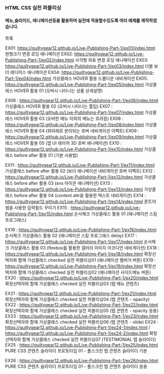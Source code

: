 ### HTML CSS 실전 퍼블리싱
#### 메뉴,슬라이드, 애니메이션등을 활용하며 실전에 적용할수있도록 여러 예제를 제작하였습니다.

목록

EX01: https://guiltygear12.github.io/Live-Publishing-Part-1/ex01/index.html
원형크기 변경 로딩 애니메이션
EX02: https://guiltygear12.github.io/Live-Publishing-Part-1/ex02/index.html
사각형 좌표 변경 로딩 애니메이션
EX03: https://guiltygear12.github.io/Live-Publishing-Part-1/ex03/index.html
더블 보더 레디어스 애니메이션
EX04: https://guiltygear12.github.io/Live-Publishing-Part-1/ex04/index.html
가상클래스 HOVER 활용 드롭다운 네비게이션
EX05: https://guiltygear12.github.io/Live-Publishing-Part-1/ex05/index.html
가상클래스 HOVER 활용 01 (오버시 나타나는 상품 상세설명)

EX06 : https://guiltygear12.github.io/Live-Publishing-Part-1/ex06/index.html
가상클래스 HOVER 활용 02 (오버시 나타나는 툴팁)
EX07 : https://guiltygear12.github.io/Live-Publishing-Part-1/ex07/index.html
가상클래스 HOVER 활용 03 (오버한 메뉴 이외의 메뉴는 흐려짐)
EX08 : https://guiltygear12.github.io/Live-Publishing-Part-1/ex08/index.html
가상클래스 HOVER 활용 04 (위아래로 분리되는 호버 네비게이션 이펙트)
EX09 : https://guiltygear12.github.io/Live-Publishing-Part-1/ex09/index.html
가상클래스 HOVER 활용 05 (앱 UI 레이어 3D 호버 애니메이션) 
EX10 : https://guiltygear12.github.io/Live-Publishing-Part-1/ex10/index.html
가상클래스 before after 활용 01 (기본 사용법)


EX11 : https://guiltygear12.github.io/Live-Publishing-Part-1/ex11/index.html
가상클래스 before after 활용 02 (보더 애니메이션 네비게이션 호버 이펙트)
EX12 : https://guiltygear12.github.io/Live-Publishing-Part-1/ex12/index.html
가상클래스 before after 활용 03 (sns 아이콘 애니메이션)
EX13 : https://guiltygear12.github.io/Live-Publishing-Part-1/ex13/index.html
가상클래스 before after 활용 04 (content attr을 활용한 텍스트 네비게이션)
EX14 : https://guiltygear12.github.io/Live-Publishing-Part-1/ex14/index.html
폰트어썸을 사용한 입력필드 꾸미기
EX15 : https://guiltygear12.github.io/Live-Publishing-Part-1/ex15/index.html
순서체크 가상클래스 활용 01 (애니메이션 스킬 프로그래스)


EX16 : https://guiltygear12.github.io/Live-Publishing-Part-1/ex16/index.html
순서체크 가상클래스 활용 02  (애니메이션 스킬 프로그래스 delay)
EX17 : https://guiltygear12.github.io/Live-Publishing-Part-1/ex17/index.html
순서체크 가상클래스 활용 03 (flexbox를 활용한 갤러리 이미지 아코디언 네비게이션)
EX18 : https://guiltygear12.github.io/Live-Publishing-Part-1/ex18/index.html
확장선택자와 함께 가상클래스 checked 실전 퍼블리싱01 (애니메이션 햄버거 버튼)
EX19 : https://guiltygear12.github.io/Live-Publishing-Part-1/ex19/index.html
확장선택자와 함께 가상클래스 checked 실전 퍼블리싱02 (애니메이션 사이드메뉴 버튼)
EX20 : https://guiltygear12.github.io/Live-Publishing-Part-1/ex20/index.html
확장선택자와 함께 가상클래스 checked 실전 퍼블리싱03 (탭 메뉴 콘텐츠)

EX21 : https://guiltygear12.github.io/Live-Publishing-Part-1/ex21/index.html
확장선택자와 함께 가상클래스 checked 실전 퍼블리싱04 (탭 콘텐츠 - opacity)
EX22 : https://guiltygear12.github.io/Live-Publishing-Part-1/ex22/index.html
확장선택자와 함께 가상클래스 checked 실전 퍼블리싱05 (탭 콘텐츠 - opacity 응용)
EX23 : https://guiltygear12.github.io/Live-Publishing-Part-1/ex23/index.html
확장선택자와 함께 가상클래스 checked 실전 퍼블리싱06 (탭 콘텐츠 - slide)
EX24 : https://guiltygear12.github.io/Live-Publishing-Part-1/ex24-1/index.html / https://guiltygear12.github.io/Live-Publishing-Part-1/ex24-2/index.html
확장선택자와 함께 가상클래스 checked 실전 퍼블리싱07 (TESTIMONIAL  탭 슬라이더)
EX25 : https://guiltygear12.github.io/Live-Publishing-Part-1/ex25/index.html
PURE CSS 콘텐츠 슬라이더 프로토타입 01 - 풀스크린 탭 콘텐츠 슬라이더 기본 

EX26 : https://guiltygear12.github.io/Live-Publishing-Part-1/ex26/index.html
PURE CSS 콘텐츠 슬라이더 프로토타입 01 - 풀스크린 탭 콘텐츠 슬라이더 응용
